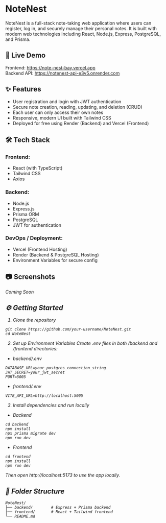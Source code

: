 # NoteNest
NoteNest is a full-stack note-taking web application where users can register, log in, and securely manage their personal notes. It is built with modern web technologies including React, Node.js, Express, PostgreSQL, and Prisma.

## 🚀 Live Demo
Frontend: https://note-nest-bay.vercel.app <br/>
Backend API: https://notenest-api-e3v5.onrender.com

## ✨ Features
* User registration and login with JWT authentication
* Secure note creation, reading, updating, and deletion (CRUD)
* Each user can only access their own notes
* Responsive, modern UI built with Tailwind CSS
* Deployed for free using Render (Backend) and Vercel (Frontend)

## 🛠️ Tech Stack
### Frontend:
* React (with TypeScript)
* Tailwind CSS
* Axios
### Backend:
* Node.js
* Express.js
* Prisma ORM
* PostgreSQL
* JWT for authentication
### DevOps / Deployment:
* Vercel (Frontend Hosting)
* Render (Backend & PostgreSQL Hosting)
* Environment Variables for secure config

## 📷 Screenshots
<i>Coming Soon<i/>

## ⚙️ Getting Started
1. Clone the repository
```
git clone https://github.com/your-username/NoteNest.git 
cd NoteNest
```
2. Set up Environment Variables
Create .env files in both /backend and /frontend directories:
* backend/.env
```
DATABASE_URL=your_postgres_connection_string
JWT_SECRET=your_jwt_secret
PORT=5005
```
* frontend/.env
```
VITE_API_URL=http://localhost:5005
```
3. Install dependencies and run locally
* Backend
```
cd backend
npm install
npx prisma migrate dev
npm run dev
```
* Frontend
```
cd frontend
npm install
npm run dev
```
Then open http://localhost:5173 to use the app locally.

## 🧩 Folder Structure
```
NoteNest/
├── backend/        # Express + Prisma backend
├── frontend/       # React + Tailwind frontend
└── README.md
```
